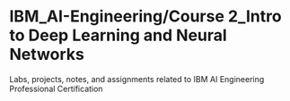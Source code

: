 # IBM_AI-Engineering/Course 2_Intro to Deep Learning and Neural Networks
Labs, projects, notes, and assignments related to IBM AI Engineering Professional Certification
